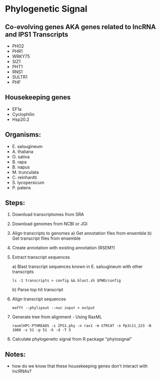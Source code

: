 # Phylogenetic Signal
## Co-evolving genes AKA genes related to lncRNA and IPS1 Transcripts
- PHO2
- PHR1
- WRKY75
- SIZ1
- PHT1
- RNS1
- SULTR1
- PHF

## Housekeeping genes
- EF1a
- Cyclophilin
- Hsp20.2

## Organisms:
- E. salsugineum
- A. thaliana
- O. sativa
- B. rapa
- B. napus
- M. trunculata
- C. reinhardti
- S. lycopersicum
- P. patens

## Steps:
1. Download transcriptomes from SRA
2. Download genomes from NCBI or JGI
3. Align transcripts to genomes
    a) Get annotation files from ensemble
    b) Get transcript files from ensemble
4. Create annotation with existing annotation (RSEM?)
5. Extract transcript sequences

    a) Blast transcript sequences known in E. salsugineum with other transcripts

    ```ls -1 transcripts > config && blast.sh $PWD/config```

    b) Parse top hit transcript
6. Align transcript sequences

    ```mafft --phylipout --nuc input > output```

7. Generate tree from alignment - Using RaxML

    ```raxmlHPC-PTHREADS -s IPS1.phy -n rax1 -m GTRCAT -o Pp3c11_223 -N 1000 -x 51 -p 51 -k -d -T 5```

8. Calculate phylogenetic signal from R package "phylosignal"

## Notes:
* how do we know that these housekeeping genes don't interact with lncRNAs?

